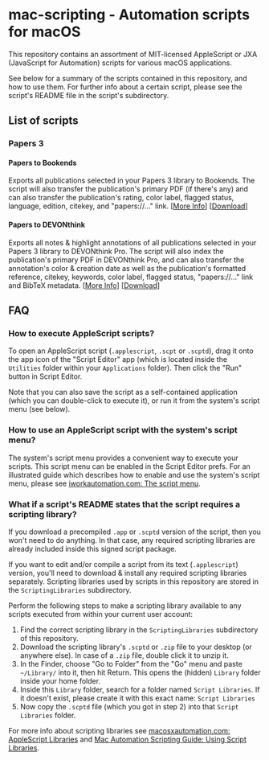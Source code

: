 # mac-scripting - Automation scripts for macOS

This repository contains an assortment of MIT-licensed AppleScript or JXA (JavaScript for Automation) scripts for various macOS applications.

See below for a summary of the scripts contained in this repository, and how to use them. For further info about a certain script, please see the script's README file in the script's subdirectory.


## List of scripts

### Papers 3

#### Papers to Bookends

Exports all publications selected in your Papers 3 library to Bookends. The script will also transfer the publication's primary PDF (if there's any) and can also transfer the publication's rating, color label, flagged status, language, edition, citekey, and "papers://..." link. [[More Info](https://github.com/extracts/mac-scripting/tree/master/Papers3/Papers_To_Bookends)] [[Download](https://github.com/extracts/mac-scripting/raw/master/Papers3/Papers_To_Bookends/Papers_To_Bookends.app.zip)]

#### Papers to DEVONthink

Exports all notes & highlight annotations of all publications selected in your Papers 3 library to DEVONthink Pro. The script will also index the publication's primary PDF in DEVONthink Pro, and can also transfer the annotation's color & creation date as well as the publication's formatted reference, citekey, keywords, color label, flagged status, "papers://..." link and BibTeX metadata. [[More Info](https://github.com/extracts/mac-scripting/tree/master/Papers3/Papers_To_DEVONthink)] [[Download](https://github.com/extracts/mac-scripting/raw/master/Papers3/Papers_To_DEVONthink/Papers_To_DEVONthink.app.zip)]


## FAQ

### How to execute AppleScript scripts?

To open an AppleScript script (`.applescript`, `.scpt` or `.scptd`), drag it onto the app icon of the "Script Editor" app (which is located inside the `Utilities` folder within your `Applications` folder). Then click the "Run" button in Script Editor.

Note that you can also save the script as a self-contained application (which you can double-click to execute it), or run it from the system's script menu (see below).

### How to use an AppleScript script with the system's script menu?

The system's script menu provides a convenient way to execute your scripts. This script menu can be enabled in the Script Editor prefs. For an illustrated guide which describes how to enable and use the system's script menu, please see [iworkautomation.com: The script menu](https://iworkautomation.com/numbers/script-menu.html).

### What if a script's README states that the script requires a scripting library?

If you download a precompiled `.app` or `.scptd` version of the script, then you won't need to do anything. In that case, any required scripting libraries are already included inside this signed script package.

If you want to edit and/or compile a script from its text (`.applescript`) version, you'll need to download & install any required scripting libraries separately. Scripting libraries used by scripts in this repository are stored in the `ScriptingLibraries` subdirectory.

Perform the following steps to make a scripting library available to any scripts executed from within your current user account:

1. Find the correct scripting library in the `ScriptingLibraries` subdirectory of this repository.
2. Download the scripting library's `.scptd` or `.zip` file to your desktop (or anywhere else). In case of a `.zip` file, double click it to unzip it.
3. In the Finder, choose "Go to Folder" from the "Go" menu and paste `~/Library/` into it, then hit Return. This opens the (hidden) `Library` folder inside your home folder.
4. Inside this `Library` folder, search for a folder named `Script Libraries`. If it doesn't exist, please create it with this exact name: `Script Libraries`
5. Now copy the `.scptd` file (which you got in step 2) into that `Script Libraries` folder.

For more info about scripting libraries see [macosxautomation.com: AppleScript Libraries](https://macosxautomation.com/mavericks/libraries/index.html) and [Mac Automation Scripting Guide: Using Script Libraries](https://developer.apple.com/library/content/documentation/LanguagesUtilities/Conceptual/MacAutomationScriptingGuide/UseScriptLibraries.html#//apple_ref/doc/uid/TP40016239-CH36-SW1).
